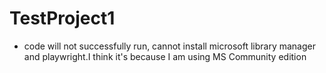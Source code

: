 # TestProject1

- code will not successfully run, cannot install microsoft library manager and playwright.I think it's because I am using MS Community edition
